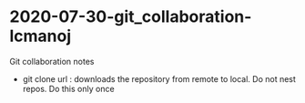 # 2020-07-30-git_collaboration-lcmanoj
Git collaboration notes

- git clone url : downloads the repository from remote to local. Do not nest repos. Do this only once
